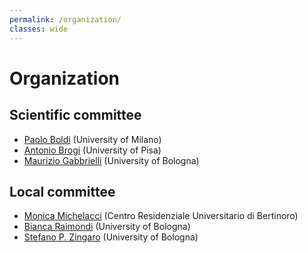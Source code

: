 ```yaml
---
permalink: /organization/
classes: wide
---
```


# Organization

## Scientific committee

- [Paolo Boldi](http://boldi.di.unimi.it/) (University of Milano)
- [Antonio Brogi](http://pages.di.unipi.it/brogi/) (University of Pisa)
- [Maurizio Gabbrielli](http://www.cs.unibo.it/~gabbri/) (University of Bologna)

## Local committee

- [Monica Michelacci](mailto:mmichelacci@ceub.it) (Centro Residenziale Universitario
di Bertinoro)
- [Bianca Raimondi]() (University of Bologna)
- [Stefano P. Zingaro](https://www.unibo.it/sitoweb/stefanopio.zingaro/) (University of Bologna)
  